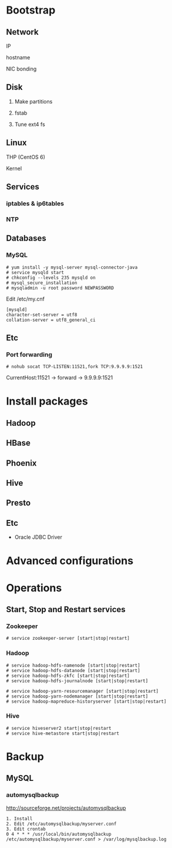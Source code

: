 # Bootstrap
## Network
IP

hostname

NIC bonding

## Disk
1. Make partitions

2. fstab

3. Tune ext4 fs

## Linux
THP (CentOS 6)

Kernel

## Services
### iptables & ip6tables

### NTP

## Databases
### MySQL
```
# yum install -y mysql-server mysql-connector-java
# service mysqld start 
# chkconfig --levels 235 mysqld on
# mysql_secure_installation
# mysqladmin -u root password NEWPASSWORD
```
Edit /etc/my.cnf
```
[mysqld]
character-set-server = utf8
collation-server = utf8_general_ci
```


## Etc
### Port forwarding
```
# nohub socat TCP-LISTEN:11521,fork TCP:9.9.9.9:1521
```
CurrentHost:11521 -> forward -> 9.9.9.9:1521

# Install packages
## Hadoop
## HBase
## Phoenix
## Hive
## Presto
## Etc
- Oracle JDBC Driver


# Advanced configurations

# Operations
## Start, Stop and Restart services
### Zookeeper
```
# service zookeeper-server [start|stop|restart]
```
### Hadoop
```
# service hadoop-hdfs-namenode [start|stop|restart]
# service hadoop-hdfs-datanode [start|stop|restart]
# service hadoop-hdfs-zkfc [start|stop|restart]
# service hadoop-hdfs-journalnode [start|stop|restart]

# service hadoop-yarn-resourcemanager [start|stop|restart]
# service hadoop-yarn-nodemanager [start|stop|restart]
# service hadoop-mapreduce-historyserver [start|stop|restart]
```
### Hive
```
# service hiveserver2 start|stop|restart
# service hive-metastore start|stop|restart
```

# Backup
## MySQL
### automysqlbackup
http://sourceforge.net/projects/automysqlbackup
```
1. Install
2. Edit /etc/automysqlbackup/myserver.conf
3. Edit crontab
0 4 * * * /usr/local/bin/automysqlbackup /etc/automysqlbackup/myserver.conf > /var/log/mysqlbackup.log
```